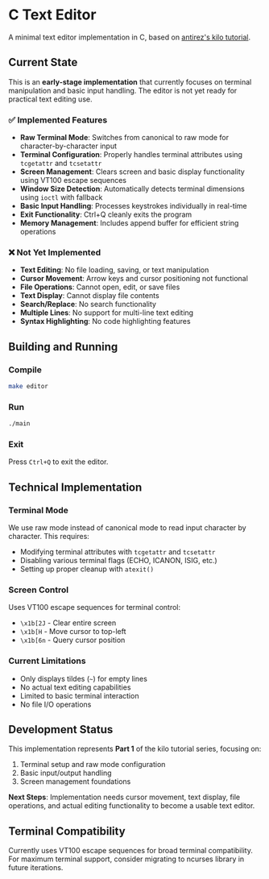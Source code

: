 # C Text Editor

A minimal text editor implementation in C, based on [antirez's kilo tutorial](http://antirez.com/news/108).

## Current State

This is an **early-stage implementation** that currently focuses on terminal manipulation and basic input handling. The editor is not yet ready for practical text editing use.

### ✅ Implemented Features

- **Raw Terminal Mode**: Switches from canonical to raw mode for character-by-character input
- **Terminal Configuration**: Properly handles terminal attributes using `tcgetattr` and `tcsetattr`
- **Screen Management**: Clears screen and basic display functionality using VT100 escape sequences
- **Window Size Detection**: Automatically detects terminal dimensions using `ioctl` with fallback
- **Basic Input Handling**: Processes keystrokes individually in real-time
- **Exit Functionality**: Ctrl+Q cleanly exits the program
- **Memory Management**: Includes append buffer for efficient string operations

### ❌ Not Yet Implemented

- **Text Editing**: No file loading, saving, or text manipulation
- **Cursor Movement**: Arrow keys and cursor positioning not functional
- **File Operations**: Cannot open, edit, or save files
- **Text Display**: Cannot display file contents
- **Search/Replace**: No search functionality
- **Multiple Lines**: No support for multi-line text editing
- **Syntax Highlighting**: No code highlighting features

## Building and Running

### Compile
```sh
make editor
```

### Run
```sh
./main
```

### Exit
Press `Ctrl+Q` to exit the editor.

## Technical Implementation

### Terminal Mode
We use raw mode instead of canonical mode to read input character by character. This requires:
- Modifying terminal attributes with `tcgetattr` and `tcsetattr`
- Disabling various terminal flags (ECHO, ICANON, ISIG, etc.)
- Setting up proper cleanup with `atexit()`

### Screen Control
Uses VT100 escape sequences for terminal control:
- `\x1b[2J` - Clear entire screen
- `\x1b[H` - Move cursor to top-left
- `\x1b[6n` - Query cursor position

### Current Limitations
- Only displays tildes (`~`) for empty lines
- No actual text editing capabilities
- Limited to basic terminal interaction
- No file I/O operations

## Development Status

This implementation represents **Part 1** of the kilo tutorial series, focusing on:
1. Terminal setup and raw mode configuration
2. Basic input/output handling
3. Screen management foundations

**Next Steps**: Implementation needs cursor movement, text display, file operations, and actual editing functionality to become a usable text editor.

## Terminal Compatibility

Currently uses VT100 escape sequences for broad terminal compatibility. For maximum terminal support, consider migrating to ncurses library in future iterations.

